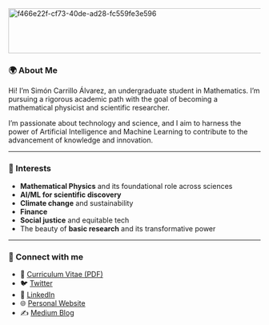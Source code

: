 
<img width="728" height="90" alt="f466e22f-cf73-40de-ad28-fc559fe3e596" src="https://github.com/user-attachments/assets/cdccc670-f8a2-442a-8693-e232e978b45b"/>

### 🌍 About Me

Hi! I’m Simón Carrillo Álvarez, an undergraduate student in Mathematics. I’m pursuing a rigorous academic path with the goal of becoming a mathematical physicist and scientific researcher.

I’m passionate about technology and science, and I aim to harness the power of Artificial Intelligence and Machine Learning to contribute to the advancement of knowledge and innovation.

---

### 🔬 Interests

* **Mathematical Physics** and its foundational role across sciences
* **AI/ML for scientific discovery**
* **Climate change** and sustainability
* **Finance**
* **Social justice** and equitable tech
* The beauty of **basic research** and its transformative power

---

### 📎 Connect with me

* 🔗 [Curriculum Vitae (PDF)](https://example.com/luismar-cv.pdf)
* 🐦 [Twitter](https://x.com/LuismarCarrill4)
* 💼 [LinkedIn](https://www.linkedin.com/in/luismar-carrillo-ds/)
* 🌐 [Personal Website](https://yourwebsite.com)
* ✍️ [Medium Blog](https://medium.com/@mathematical_engineer)


